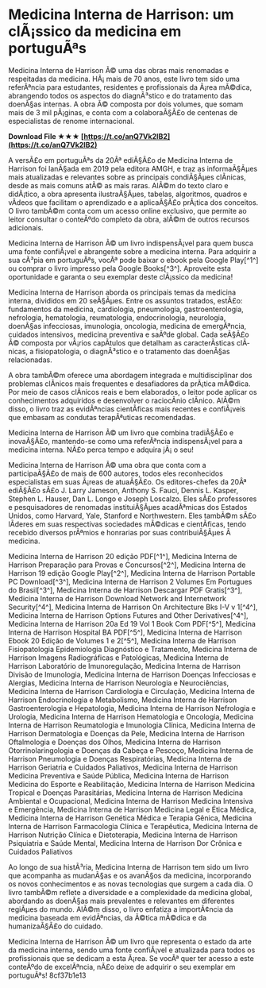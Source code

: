 
 
# Medicina Interna de Harrison: um clÃ¡ssico da medicina em portuguÃªs
 
Medicina Interna de Harrison Ã© uma das obras mais renomadas e respeitadas da medicina. HÃ¡ mais de 70 anos, este livro tem sido uma referÃªncia para estudantes, residentes e profissionais da Ã¡rea mÃ©dica, abrangendo todos os aspectos do diagnÃ³stico e do tratamento das doenÃ§as internas. A obra Ã© composta por dois volumes, que somam mais de 3 mil pÃ¡ginas, e conta com a colaboraÃ§Ã£o de centenas de especialistas de renome internacional.
 
**Download File ★★★ [https://t.co/anQ7Vk2IB2](https://t.co/anQ7Vk2IB2)**


 
A versÃ£o em portuguÃªs da 20Âª ediÃ§Ã£o de Medicina Interna de Harrison foi lanÃ§ada em 2019 pela editora AMGH, e traz as informaÃ§Ãµes mais atualizadas e relevantes sobre as principais condiÃ§Ãµes clÃ­nicas, desde as mais comuns atÃ© as mais raras. AlÃ©m do texto claro e didÃ¡tico, a obra apresenta ilustraÃ§Ãµes, tabelas, algoritmos, quadros e vÃ­deos que facilitam o aprendizado e a aplicaÃ§Ã£o prÃ¡tica dos conceitos. O livro tambÃ©m conta com um acesso online exclusivo, que permite ao leitor consultar o conteÃºdo completo da obra, alÃ©m de outros recursos adicionais.
 
Medicina Interna de Harrison Ã© um livro indispensÃ¡vel para quem busca uma fonte confiÃ¡vel e abrangente sobre a medicina interna. Para adquirir a sua cÃ³pia em portuguÃªs, vocÃª pode baixar o ebook pela Google Play[^1^] ou comprar o livro impresso pela Google Books[^3^]. Aproveite esta oportunidade e garanta o seu exemplar deste clÃ¡ssico da medicina!

Medicina Interna de Harrison aborda os principais temas da medicina interna, divididos em 20 seÃ§Ãµes. Entre os assuntos tratados, estÃ£o: fundamentos da medicina, cardiologia, pneumologia, gastroenterologia, nefrologia, hematologia, reumatologia, endocrinologia, neurologia, doenÃ§as infecciosas, imunologia, oncologia, medicina de emergÃªncia, cuidados intensivos, medicina preventiva e saÃºde global. Cada seÃ§Ã£o Ã© composta por vÃ¡rios capÃ­tulos que detalham as caracterÃ­sticas clÃ­nicas, a fisiopatologia, o diagnÃ³stico e o tratamento das doenÃ§as relacionadas.
 
A obra tambÃ©m oferece uma abordagem integrada e multidisciplinar dos problemas clÃ­nicos mais frequentes e desafiadores da prÃ¡tica mÃ©dica. Por meio de casos clÃ­nicos reais e bem elaborados, o leitor pode aplicar os conhecimentos adquiridos e desenvolver o raciocÃ­nio clÃ­nico. AlÃ©m disso, o livro traz as evidÃªncias cientÃ­ficas mais recentes e confiÃ¡veis que embasam as condutas terapÃªuticas recomendadas.
 
Medicina Interna de Harrison Ã© um livro que combina tradiÃ§Ã£o e inovaÃ§Ã£o, mantendo-se como uma referÃªncia indispensÃ¡vel para a medicina interna. NÃ£o perca tempo e adquira jÃ¡ o seu!

Medicina Interna de Harrison Ã© uma obra que conta com a participaÃ§Ã£o de mais de 600 autores, todos eles reconhecidos especialistas em suas Ã¡reas de atuaÃ§Ã£o. Os editores-chefes da 20Âª ediÃ§Ã£o sÃ£o J. Larry Jameson, Anthony S. Fauci, Dennis L. Kasper, Stephen L. Hauser, Dan L. Longo e Joseph Loscalzo. Eles sÃ£o professores e pesquisadores de renomadas instituiÃ§Ãµes acadÃªmicas dos Estados Unidos, como Harvard, Yale, Stanford e Northwestern. Eles tambÃ©m sÃ£o lÃ­deres em suas respectivas sociedades mÃ©dicas e cientÃ­ficas, tendo recebido diversos prÃªmios e honrarias por suas contribuiÃ§Ãµes Ã  medicina.
 
Medicina Interna de Harrison 20 edição PDF[^1^],  Medicina Interna de Harrison Preparação para Provas e Concursos[^2^],  Medicina Interna de Harrison 19 edição Google Play[^2^],  Medicina Interna de Harrison Portable PC Download[^3^],  Medicina Interna de Harrison 2 Volumes Em Portugues do Brasil[^3^],  Medicina Interna de Harrison Descargar PDF Gratis[^3^],  Medicina Interna de Harrison Download Network and Internetwork Security[^4^],  Medicina Interna de Harrison On Architecture Bks I-V v 1[^4^],  Medicina Interna de Harrison Options Futures and Other Derivatives[^4^],  Medicina Interna de Harrison 20a Ed 19 Vol 1 Book Com PDF[^5^],  Medicina Interna de Harrison Hospital BA PDF[^5^],  Medicina Interna de Harrison Ebook 20 Edição de Volumes 1 e 2[^5^],  Medicina Interna de Harrison Fisiopatologia Epidemiologia Diagnóstico e Tratamento,  Medicina Interna de Harrison Imagens Radiográficas e Patológicas,  Medicina Interna de Harrison Laboratório de Imunoregulação,  Medicina Interna de Harrison Divisão de Imunologia,  Medicina Interna de Harrison Doenças Infecciosas e Alergias,  Medicina Interna de Harrison Neurologia e Neurociências,  Medicina Interna de Harrison Cardiologia e Circulação,  Medicina Interna de Harrison Endocrinologia e Metabolismo,  Medicina Interna de Harrison Gastroenterologia e Hepatologia,  Medicina Interna de Harrison Nefrologia e Urologia,  Medicina Interna de Harrison Hematologia e Oncologia,  Medicina Interna de Harrison Reumatologia e Imunologia Clínica,  Medicina Interna de Harrison Dermatologia e Doenças da Pele,  Medicina Interna de Harrison Oftalmologia e Doenças dos Olhos,  Medicina Interna de Harrison Otorrinolaringologia e Doenças da Cabeça e Pescoço,  Medicina Interna de Harrison Pneumologia e Doenças Respiratórias,  Medicina Interna de Harrison Geriatria e Cuidados Paliativos,  Medicina Interna de Harrison Medicina Preventiva e Saúde Pública,  Medicina Interna de Harrison Medicina do Esporte e Reabilitação,  Medicina Interna de Harrison Medicina Tropical e Doenças Parasitárias,  Medicina Interna de Harrison Medicina Ambiental e Ocupacional,  Medicina Interna de Harrison Medicina Intensiva e Emergência,  Medicina Interna de Harrison Medicina Legal e Ética Médica,  Medicina Interna de Harrison Genética Médica e Terapia Gênica,  Medicina Interna de Harrison Farmacologia Clínica e Terapêutica,  Medicina Interna de Harrison Nutrição Clínica e Dietoterapia,  Medicina Interna de Harrison Psiquiatria e Saúde Mental,  Medicina Interna de Harrison Dor Crônica e Cuidados Paliativos
 
Ao longo de sua histÃ³ria, Medicina Interna de Harrison tem sido um livro que acompanha as mudanÃ§as e os avanÃ§os da medicina, incorporando os novos conhecimentos e as novas tecnologias que surgem a cada dia. O livro tambÃ©m reflete a diversidade e a complexidade da medicina global, abordando as doenÃ§as mais prevalentes e relevantes em diferentes regiÃµes do mundo. AlÃ©m disso, o livro enfatiza a importÃ¢ncia da medicina baseada em evidÃªncias, da Ã©tica mÃ©dica e da humanizaÃ§Ã£o do cuidado.
 
Medicina Interna de Harrison Ã© um livro que representa o estado da arte da medicina interna, sendo uma fonte confiÃ¡vel e atualizada para todos os profissionais que se dedicam a esta Ã¡rea. Se vocÃª quer ter acesso a este conteÃºdo de excelÃªncia, nÃ£o deixe de adquirir o seu exemplar em portuguÃªs!
 8cf37b1e13
 
